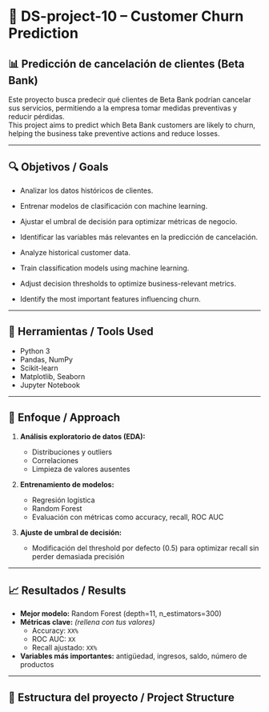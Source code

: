 # 💼 DS-project-10 – Customer Churn Prediction  
## 📊 Predicción de cancelación de clientes (Beta Bank)

Este proyecto busca predecir qué clientes de Beta Bank podrían cancelar sus servicios, permitiendo a la empresa tomar medidas preventivas y reducir pérdidas.  
This project aims to predict which Beta Bank customers are likely to churn, helping the business take preventive actions and reduce losses.

---

## 🔍 Objetivos / Goals

- Analizar los datos históricos de clientes.  
- Entrenar modelos de clasificación con machine learning.  
- Ajustar el umbral de decisión para optimizar métricas de negocio.  
- Identificar las variables más relevantes en la predicción de cancelación.  

- Analyze historical customer data.  
- Train classification models using machine learning.  
- Adjust decision thresholds to optimize business-relevant metrics.  
- Identify the most important features influencing churn.

---

## 🧰 Herramientas / Tools Used

- Python 3  
- Pandas, NumPy  
- Scikit-learn  
- Matplotlib, Seaborn  
- Jupyter Notebook

---

## 🧠 Enfoque / Approach

1. **Análisis exploratorio de datos (EDA):**  
   - Distribuciones y outliers  
   - Correlaciones  
   - Limpieza de valores ausentes

2. **Entrenamiento de modelos:**  
   - Regresión logística  
   - Random Forest  
   - Evaluación con métricas como accuracy, recall, ROC AUC

3. **Ajuste de umbral de decisión:**  
   - Modificación del threshold por defecto (0.5) para optimizar recall sin perder demasiada precisión

---

## 📈 Resultados / Results

- **Mejor modelo:** Random Forest (depth=11, n_estimators=300)  
- **Métricas clave:** *(rellena con tus valores)*  
  - Accuracy: `XX%`  
  - ROC AUC: `XX`  
  - Recall ajustado: `XX%`  
- **Variables más importantes:** antigüedad, ingresos, saldo, número de productos

---

## 📁 Estructura del proyecto / Project Structure

